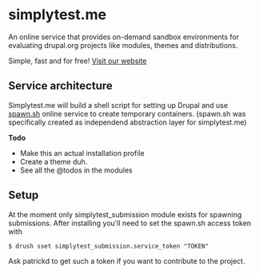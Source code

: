 simplytest.me
=============

An online service that provides on-demand sandbox environments for
evaluating drupal.org projects like modules, themes and distributions.

Simple, fast and for free! [Visit our website](https://simplytest.me/)


Service architecture
--------------------

Simplytest.me will build a shell script for setting up Drupal and use
[spawn.sh](https://spawn.sh/) online service to create temporary containers.
(spawn.sh was specifically created as independend abstraction layer for
simplytest.me)

**Todo**
- Make this an actual installation profile
- Create a theme duh.
- See all the @todos in the modules

Setup
-----

At the moment only simplytest_submission module exists for spawning
submissions. After installing you'll need to set the spawn.sh access
token with

```
$ drush sset simplytest_submission.service_token "TOKEN"
```

Ask patrickd to get such a token if you want to contribute to the
project.
